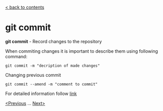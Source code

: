 [< back to contents](./readme.md)

# git commit

**git commit** - Record changes to the repository

When commiting changes it is important to describe them using following command:

```bash-
git commit -m "decription of made changes"
```
Changing previous commit
```
git commit --amend -m "comment to commit"

```


For detailed information follow [link](https://git-scm.com/docs/git-commit)

[<Previous](./add.md) ... [Next>](./remote.md)
